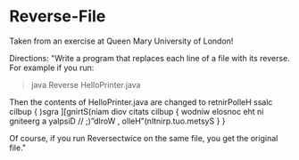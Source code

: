 # Reverse-File

Taken from an exercise at Queen Mary University of London! 

Directions: "Write a program that replaces each line of a file with its reverse. For example if you 
run:
> java Reverse HelloPrinter.java

Then the contents of 
HelloPrinter.java
are changed to
retnirPolleH ssalc cilbup
{
)sgra ][gnirtS(niam diov citats cilbup
{
wodniw elosnoc eht ni gniteerg a yalpsiD //
;)”dlroW , olleH”(nltnirp.tuo.metsyS
}
}

Of course, if you run Reversectwice on the same file, you get the original file."
